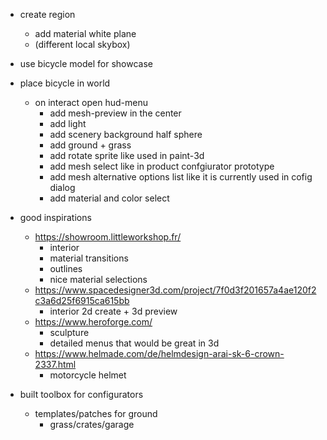 * create region 
    * add material white plane
    * (different local skybox)
    

* use bicycle model for showcase
* place bicycle in world 
    * on interact open hud-menu
        * add mesh-preview in the center
        * add light
        * add scenery background half sphere
        * add ground + grass
        * add rotate sprite like used in paint-3d
        * add mesh select like in product confgiurator prototype
        * add mesh alternative options list like it is currently used in cofig dialog
        * add material and color select
        
        
* good inspirations
    * https://showroom.littleworkshop.fr/    
        * interior
        * material transitions
        * outlines
        * nice material selections
    * https://www.spacedesigner3d.com/project/7f0d3f201657a4ae120f2c3a6d25f6915ca615bb
        * interior 2d create + 3d preview    
    * https://www.heroforge.com/ 
        * sculpture
        * detailed menus that would be great in 3d
    * https://www.helmade.com/de/helmdesign-arai-sk-6-crown-2337.html
        * motorcycle helmet 
        
* built toolbox for configurators
    * templates/patches for ground
        * grass/crates/garage         